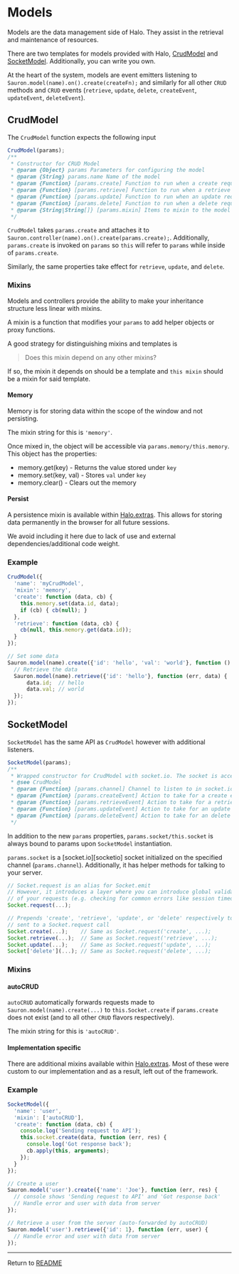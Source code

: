 # Models
Models are the data management side of Halo. They assist in the retrieval and maintenance of resources.

There are two templates for models provided with Halo, [CrudModel](#crudmodel) and [SocketModel](#socketmodel). Additionally, you can write you own.

At the heart of the system, models are event emitters listening to `Sauron.model(name).on().create(createFn);` and similarly for all other `CRUD` methods and `CRUD` events (`retrieve`, `update`, `delete`, `createEvent`, `updateEvent`, `deleteEvent`).

## CrudModel
The `CrudModel` function expects the following input
```js
CrudModel(params);
/**
 * Constructor for CRUD Model
 * @param {Object} params Parameters for configuring the model
 * @param {String} params.name Name of the model
 * @param {Function} [params.create] Function to run when a create request is submitted via Sauron
 * @param {Function} [params.retrieve] Function to run when a retrieve request is submitted via Sauron
 * @param {Function} [params.update] Function to run when an update request is submitted via Sauron
 * @param {Function} [params.delete] Function to run when a delete request is submitted via Sauron
 * @param {String|String[]} [params.mixin] Items to mixin to the model (e.g. memory, persist)
 */
```

`CrudModel` takes `params.create` and attaches it to `Sauron.controller(name).on().create(params.create);`. Additionally, `params.create` is invoked on `params` so `this` will refer to `params` while inside of `params.create`.

Similarly, the same properties take effect for `retrieve`, `update`, and `delete`.

### Mixins
Models and controllers provide the ability to make your inheritance structure less linear with mixins.

A mixin is a function that modifies your `params` to add helper objects or proxy functions.

A good strategy for distinguishing mixins and templates is

> Does this mixin depend on any other mixins?

If so, the mixin it depends on should be a template and `this mixin` should be a mixin for said template.

#### Memory
Memory is for storing data within the scope of the window and not persisting.

The mixin string for this is `'memory'`.

Once mixed in, the object will be accessible via `params.memory/this.memory`. This object has the properties:

- memory.get(key) - Returns the value stored under `key`
- memory.set(key, val) - Stores `val` under `key`
- memory.clear() - Clears out the memory

#### Persist
A persistence mixin is available within [Halo.extras][haloExtras]. This allows for storing data permanently in the browser for all future sessions.

We avoid including it here due to lack of use and external dependencies/additional code weight.

[haloExtras]: https://github.com/Ensighten/Halo.extras

### Example
```js
CrudModel({
  'name': 'myCrudModel',
  'mixin': 'memory',
  'create': function (data, cb) {
    this.memory.set(data.id, data);
    if (cb) { cb(null); }
  },
  'retrieve': function (data, cb) {
    cb(null, this.memory.get(data.id));
  }
});

// Set some data
Sauron.model(name).create({'id': 'hello', 'val': 'world'}, function () {
  // Retrieve the data
  Sauron.model(name).retrieve({'id': 'hello'}, function (err, data) {
      data.id;  // hello
      data.val; // world
  });
});
```

## SocketModel
`SocketModel` has the same API as `CrudModel` however with additional listeners.
```js
SocketModel(params);
/**
 * Wrapped constructor for CrudModel with socket.io. The socket is accessible via this.socket.
 * @see CrudModel
 * @param {Function} [params.channel] Channel to listen to in socket.io. By default, this is params.name
 * @param {Function} [params.createEvent] Action to take for a create event from the server
 * @param {Function} [params.retrieveEvent] Action to take for a retrieve event from the server
 * @param {Function} [params.updateEvent] Action to take for an update event from the server
 * @param {Function} [params.deleteEvent] Action to take for an delete event from the server
 */
```

In addition to the new `params` properties, `params.socket/this.socket` is always bound to params upon `SocketModel` instantiation.

`params.socket` is a [socket.io][socketio] socket initialized on the specified channel (`params.channel`). Additionally, it has helper methods for talking to your server.

```js
// Socket.request is an alias for Socket.emit
// However, it introduces a layer where you can introduce global validation/sanitization
// of your requests (e.g. checking for common errors like session timeout).
Socket.request(...);

// Prepends 'create', 'retrieve', 'update', or 'delete' respectively to the list of arguments
// sent to a Socket.request call
Socket.create(...);    // Same as Socket.request('create', ...);
Socket.retrieve(...);  // Same as Socket.request('retrieve', ...);
Socket.update(...);    // Same as Socket.request('update', ...);
Socket['delete'](...); // Same as Socket.request('delete', ...);
```

### Mixins
#### autoCRUD
`autoCRUD` automatically forwards requests made to `Sauron.model(name).create(...)` to `this.Socket.create` if `params.create` does not exist (and to all other `CRUD` flavors respectively).

The mixin string for this is `'autoCRUD'`.

#### Implementation specific
There are additional mixins available within [Halo.extras][haloExtras]. Most of these were custom to our implementation and as a result, left out of the framework.

### Example
```js
SocketModel({
  'name': 'user',
  'mixin': ['autoCRUD'],
  'create': function (data, cb) {
    console.log('Sending request to API');
    this.socket.create(data, function (err, res) {
      console.log('Got response back');
      cb.apply(this, arguments);
    });
  }
});

// Create a user
Sauron.model('user').create({'name': 'Joe'}, function (err, res) {
  // console shows 'Sending request to API' and 'Got response back'
  // Handle error and user with data from server
});

// Retrieve a user from the server (auto-forwarded by autoCRUD)
Sauron.model('user').retrieve({'id': 1}, function (err, user) {
  // Handle error and user with data from server
});
```

-------------------------

Return to [README][readme]

[readme]: https://github.com/Ensighten/Halo/blob/master/README.md